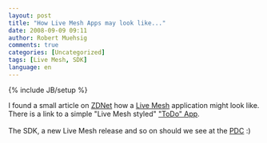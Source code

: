 ```yaml
---
layout: post
title: "How Live Mesh Apps may look like..."
date: 2008-09-09 09:11
author: Robert Muehsig
comments: true
categories: [Uncategorized]
tags: [Live Mesh, SDK]
language: en
---
```

{% include JB/setup %}
<p>I found a small article on <a href="http://blogs.zdnet.com/microsoft/?p=1574" target="_blank">ZDNet</a> how a <a href="{{BASE_PATH}}/2008/08/07/live-mesh-tech-preview/" target="_blank">Live Mesh</a> application might look like. There is a link to a simple &quot;Live Mesh styled&quot; <a href="http://www.istartedsomething.com/20080908/applications-coming-soon-to-a-mesh-near-you/" target="_blank">&quot;ToDo&quot; App</a>.&#160; <br />    <br />The SDK, a new Live Mesh release and so on should we see at the <a href="http://www.microsoftpdc.com/" target="_blank">PDC</a> :)</p>
